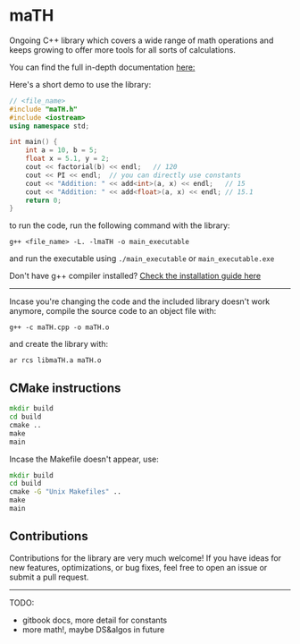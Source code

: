 # maTH
Ongoing C++ library which covers a wide range of math operations and keeps growing to offer more tools for all sorts of calculations.

You can find the full in-depth documentation [here:](https://math-5.gitbook.io/math/)

Here's a short demo to use the library:
```cpp
// <file_name>
#include "maTH.h"
#include <iostream>
using namespace std;

int main() {
    int a = 10, b = 5;
    float x = 5.1, y = 2;
    cout << factorial(b) << endl;   // 120
    cout << PI << endl;  // you can directly use constants
    cout << "Addition: " << add<int>(a, x) << endl;   // 15
    cout << "Addition: " << add<float>(a, x) << endl; // 15.1
    return 0;
}
```
to run the code, run the following command with the library:
```console
g++ <file_name> -L. -lmaTH -o main_executable
```
and run the executable using ```./main_executable``` or ```main_executable.exe```

Don't have g++ compiler installed? [Check the installation guide here](https://code.visualstudio.com/docs/cpp/config-mingw)
___

Incase you're changing the code and the included library doesn't work anymore, compile the source code to an object file with:
```console
g++ -c maTH.cpp -o maTH.o
```
and create the library with:
```console
ar rcs libmaTH.a maTH.o
```

## CMake instructions
```cmd
mkdir build
cd build
cmake ..
make
main
```
Incase the Makefile doesn't appear, use:
```cmd
mkdir build
cd build
cmake -G "Unix Makefiles" ..
make
main
```

## Contributions
Contributions for the library are very much welcome! If you have ideas for new features, optimizations, or bug fixes, feel free to open an issue or submit a pull request.
___
TODO:
- gitbook docs, more detail for constants
- more math!, maybe DS&algos in future
